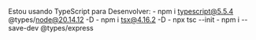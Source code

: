



Estou usando TypeScript para Desenvolver:
    - npm i typescript@5.5.4 @types/node@20.14.12 -D
    - npm i tsx@4.16.2 -D
    - npx tsc --init
    - npm i --save-dev @types/express